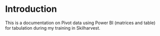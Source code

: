 # Introduction
This is a documentation on Pivot data using Power BI (matrices and table) for tabulation during my training in Skilharvest.


